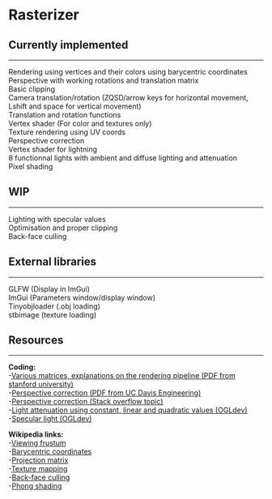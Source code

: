 # Rasterizer

## Currently implemented
---
Rendering using vertices and their colors using barycentric coordinates  
Perspective with working rotations and translation matrix  
Basic clipping  
Camera translation/rotation (ZQSD/arrow keys for horizontal movement, Lshift and space for vertical movement)  
Translation and rotation functions  
Vertex shader (For color and textures only)  
Texture rendering using UV coords  
Perspective correction  
Vertex shader for lightning  
8 functionnal lights with ambient and diffuse lighting and attenuation  
Pixel shading  

## WIP
---
Lighting with specular values  
Optimisation and proper clipping  
Back-face culling  

## External libraries
---
GLFW (Display in ImGui)  
ImGui (Parameters window/display window)  
Tinyobjloader (.obj loading)  
stbimage (texture loading)  

## Resources
---
**Coding:**    
-[Various matrices, explanations on the rendering pipeline (PDF from stanford university)](https://stanford.edu/class/ee267/lectures/lecture2.pdf)  
-[Perspective correction (PDF from UC Davis Engineering)](https://web.cs.ucdavis.edu/~amenta/s12/perspectiveCorrect.pdf)  
-[Perspective correction (Stack overflow topic)](https://stackoverflow.com/questions/24441631/how-exactly-does-opengl-do-perspectively-correct-linear-interpolation)  
-[Light attenuation using constant, linear and quadratic values (OGLdev)](http://ogldev.atspace.co.uk/www/tutorial20/tutorial20.html)  
-[Specular light (OGLdev)](http://ogldev.atspace.co.uk/www/tutorial19/tutorial19.html)  

**Wikipedia links:**  
-[Viewing frustum](https://en.wikipedia.org/wiki/Viewing_frustum#/media/File:ViewFrustum.svg)  
-[Barycentric coordinates](https://en.wikipedia.org/wiki/Barycentric_coordinate_system#Conversion_between_barycentric_and_Cartesian_coordinates)  
-[Projection matrix](https://en.wikipedia.org/wiki/3D_projection#Perspective_projection)  
-[Texture mapping](https://en.wikipedia.org/wiki/Texture_mapping)  
-[Back-face culling](https://en.wikipedia.org/wiki/Back-face_culling)  
-[Phong shading](https://en.wikipedia.org/wiki/Phong_shading)  